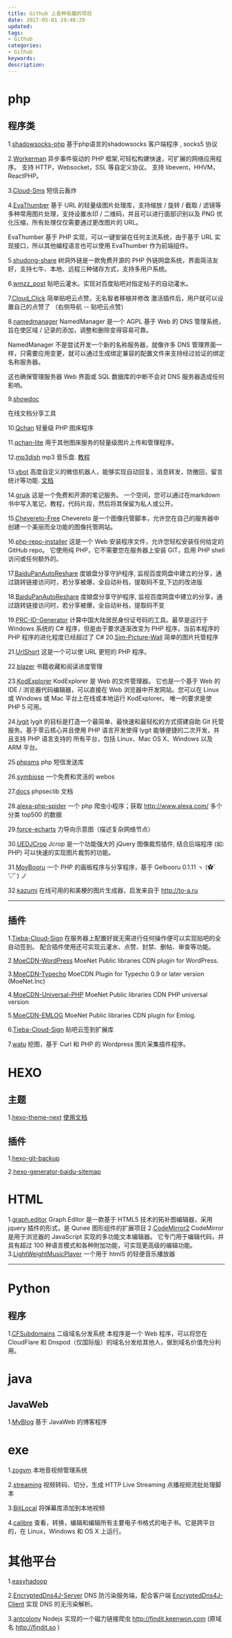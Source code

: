 ```yaml
---
title: Github 上各种有趣的项目
date: 2017-05-01 19:48:29
updated:
tags:
- Github
categories:
- Github
keywords:
description:
---
```


# php 

## 程序类

 1.[shadowsocks-php][1]
基于php语言的shadowsocks 客户端程序 , socks5  协议

 2.[Workerman][2]
异步事件驱动的 PHP 框架,可轻松构建快速，可扩展的网络应用程序。 支持 HTTP，Websocket，SSL 等自定义协议。 支持 libevent，HHVM，ReactPHP。
 
 3.[Cloud-Sms][3]
短信云轰炸

 4.[EvaThumber][4] 
基于 URL 的轻量级图片处理库，支持缩放 / 旋转 / 截取 / 滤镜等多种常用图片处理，支持设置水印 / 二维码，并且可以进行面部识别以及 PNG 优化压缩，所有处理仅仅需要通过更改图片的 URL。

EvaThumber 基于 PHP 实现，可以一键安装在任何主流系统，由于基于 URL 实现接口，所以其他编程语言也可以使用 EvaThumber 作为前端组件。

 5.[shudong-share][5]
树洞外链是一款免费开源的 PHP 外链网盘系统，界面简洁友好，支持七牛、本地、远程三种储存方式，支持多用户系统。

 6.[wmzz_post][6]
贴吧云灌水。实现对百度贴吧对指定帖子的自动灌水。
 
 7.[Cloud_Click][7]
简单贴吧云点赞。无名智者移植并修改 激活插件后，用户就可以设置自己的点赞了 （右侧导航 -- 贴吧云点赞）

 8.[namedmanager][8]
NamedManager 是一个 AGPL 基于 Web 的 DNS 管理系统，旨在使区域 / 记录的添加，调整和删除变得容易可靠。

NamedManager 不是尝试开发一个新的名称服务器，就像许多 DNS 管理界面一样，只需要应用变更，就可以通过生成绑定兼容的配置文件来支持经过验证的绑定名称服务器。

这也确保管理服务器 Web 界面或 SQL 数据库的中断不会对 DNS 服务器造成任何影响。

 9.[showdoc][9]

在线文档分享工具

 10.[Qchan][10]
轻量级 PHP 图床程序

 11.[qchan-lite][11]
用于其他图床服务的轻量级图片上传和管理程序。

 12.[mp3dish][12]
mp3 音乐盘. [教程][13]

 13.[vbot][14]
高度自定义的微信机器人，能够实现自动回复，消息转发，防撤回，留言统计等功能. [文档][15]

 14.[gruik][16]
这是一个免费和开源的笔记服务。 一个空间，您可以通过在markdown书中写入笔记，教程，代码片段，然后将其保留为私人或公开。

 15.[Chevereto-Free][17]
Chevereto 是一个图像托管脚本，允许您在自己的服务器中创建一个美丽而全功能的图像托管网站。

 16.[php-repo-installer][18]
 这是一个 Web 安装程序文件，允许您轻松安装任何给定的 GitHub repo。 它使用纯 PHP，它不需要您在服务器上安装 GIT，启用 PHP shell 访问或任何额外的。
 
 17.[BaiduPanAutoReshare][19]
度娘盘分享守护程序, 监视百度网盘中建立的分享，通过跳转链接访问时，若分享被爆，全自动补档，提取码不变,下边的改进版

 18.[BaiduPanAutoReshare][20]
度娘盘分享守护程序, 监视百度网盘中建立的分享，通过跳转链接访问时，若分享被爆，全自动补档，提取码不变

 19.[PRC-ID-Generator][21]
计算中国大陆居民身份证号码的工具。最早是运行于 Windows 系统的 C# 程序，但是由于要求逐渐改变为 PHP 程序，当前本程序的 PHP 程序的进化程度已经超过了 C#
 20.[Sim-Picture-Wall][22]
简单的图片托管程序

 21.[UrlShort][23]
这是一个可以使 URL 更短的 PHP 程序。

 22.[blazer][24]
书籍收藏和阅读进度管理

 23.[KodExplorer][25]
KodExplorer 是 Web 的文件管理器。 它也是一个基于 Web 的 IDE / 浏览器代码编辑器，可以直接在 Web 浏览器中开发网站。您可以在 Linux 或 Windows 或 Mac 平台上在线或本地运行 KodExplorer。 唯一的要求是使 PHP 5 可用。
 
 24.[lygit][26]
lygit 的目标是打造一个最简单、最快速和最轻松的方式搭建自助 Git 托管服务。基于零云核心并且使用 PHP 语言开发使得 lygit 能够便捷的二次开发，并且支持 PHP 语言支持的 所有平台，包括 Linux、Mac OS X、Windows 以及 ARM 平台。

 25.[phpsms][27]
 php 短信发送库
 
 26.[symbiose][28]
一个免费和灵活的 webos
 
 27.[docs][29]
phpseclib 文档
 
 28.[alexa-php-spider][30]
一个 php 爬虫小程序；获取 http://www.alexa.com/ 多个分类 top500 的数据
 
 29.[force-echarts][31]
力导向示意图（描述复杂网络节点）

 30.[UEDJCrop][32]
Jcrop 是一个功能强大的 jQuery 图像裁剪插件, 结合后端程序 (如: PHP) 可以快速的实现图片裁剪的功能。
 
 31.[MoyBooru][33]
一个 PHP 的画板程序与分享程序，基于 Gelbooru 0.1.11 ヽ (✿ﾟ▽ﾟ) ノ

 32.[kazumi][34]
在线可用的和美梗的图片生成器，启发来自于 http://to-a.ru

---
## 插件

 1.[Tieba-Cloud-Sign][35]
在服务器上配置好就无需进行任何操作便可以实现贴吧的全自动签到。
配合插件使用还可实现云灌水、点赞、封禁、删帖、审查等功能。

 2.[MoeCDN-WordPress][36]
MoeNet Public libraries CDN plugin for WordPress.

 3.[MoeCDN-Typecho][37]
MoeCDN Plugin for Typecho 0.9 or later version (MoeNet.Inc)

 4.[MoeCDN-Universal-PHP][38]
MoeNet Public libraries CDN PHP universal version
 
 5.[MoeCDN-EMLOG][39]
MoeNet Public libraries CDN plugin for Emlog.

 6.[Tieba-Cloud-Sign][40]
贴吧云签到扩展库
 
 7.[watu][41]
挖图，基于 Curl 和 PHP 的 Wordpress 图片采集插件程序。

# HEXO

## 主题

 1.[hexo-theme-next][42]
[使用文档][43]

## 插件

 1.[hexo-git-backup][44]
 
 2.[hexo-generator-baidu-sitemap][45]
 

# HTML

 1.[graph.editor][46]
Graph.Editor 是一款基于 HTML5 技术的拓补图编辑器，采用 jquery 插件的形式，是 Qunee 图形组件的扩展项目
 2.[CodeMirror2][47]
CodeMirror 是用于浏览器的 JavaScript 实现的多功能文本编辑器。 它专门用于编辑代码，并具有超过 100 种语言模式和各种附加功能，可实现更高级的编辑功能。 
 3.[LightWeightMusicPlayer][48]
一个用于 html5 的轻便音乐播放器

---
# Python


## 程序
 1.[CFSubdomains][49]
 二级域名分发系统
本程序是一个 Web 程序，可以将您在 CloudFlare 和 Dnspod（仅国际版）的域名分发给其他人，做到域名价值充分利用。

# java
## JavaWeb 
 1.[MyBlog][50]
基于 JavaWeb 的博客程序

# exe

 1.[zogvm][51]
本地音视频管理系统

 2.[streaming][52]
视频转码、切分，生成 HTTP Live Streaming 点播视频流批处理脚本

 3.[BiliLocal][53]
将弹幕库添加到本地视频
 
 4.[calibre][54]
查看，转换，编辑和编辑所有主要电子书格式的电子书。它是跨平台的，在 Linux，Windows 和 OS X 上运行。

# 其他平台
 1.[easyhadoop][55]
 
 2.[EncryptedDns4J-Server][56]
DNS 防污染服务端，配合客户端 [EncryptedDns4J-Client][57] 实现 DNS 的无污染解析。
 
 3.[antcolony][58]
Nodejs 实现的一个磁力链接爬虫 http://findit.keenwon.com (原域名 http://findit.so )
 
 
 


  [1]: https://github.com/walkor/shadowsocks-php
  [2]: https://github.com/walkor/Workerman
  [3]: https://github.com/S0cial/Cloud-Sms
  [4]: https://github.com/AlloVince/EvaThumber
  [5]: https://github.com/MoeNetwork/shudong-share
  [6]: https://github.com/MoeNetwork/wmzz_post
  [7]: https://github.com/MoeNetwork/Cloud_Click
  [8]: https://github.com/jethrocarr/namedmanager
  [9]: https://github.com/star7th/showdoc
  [10]: https://github.com/qakcn/qchan
  [11]: https://github.com/qakcn/qchan-lite
  [12]: https://github.com/star7th/mp3dish
  [13]: http://blog.star7th.com/2015/05/1509.html
  [14]: https://github.com/star7th/vbot
  [15]: https://github.com/HanSon/vbot/wiki
  [16]: https://github.com/grena/gruik
  [17]: https://github.com/Chevereto/Chevereto-Free
  [18]: https://github.com/Chevereto/php-repo-installer
  [19]: https://github.com/slurin/BaiduPanAutoReshare
  [20]: https://github.com/NijiharaTsubasa/BaiduPanAutoReshare
  [21]: https://github.com/slurin/PRC-ID-Generator
  [22]: https://github.com/slurin/Sim-Picture-Wall
  [23]: https://github.com/slurin/UrlShort
  [24]: https://github.com/iissnan/blazer
  [25]: https://github.com/kalcaddle/KodExplorer
  [26]: https://github.com/ijry/lygit
  [27]: https://github.com/toplan/phpsms
  [28]: https://github.com/symbiose/symbiose
  [29]: https://github.com/phpseclib/docs
  [30]: https://github.com/highsea/alexa-php-spider
  [31]: https://github.com/highsea/force-echarts
  [32]: https://github.com/ZTEsoft-UED/UEDJCrop
  [33]: https://github.com/moycat/MoyBooru
  [34]: https://github.com/tridays/kazumi
  [35]: https://github.com/MoeNetwork/Tieba-Cloud-Sign
  [36]: https://github.com/MoeNetwork/MoeCDN-WordPress
  [37]: https://github.com/MoeNetwork/MoeCDN-Typecho
  [38]: https://github.com/MoeNetwork/MoeCDN-Universal-PHP
  [39]: https://github.com/MoeNetwork/MoeCDN-EMLOG
  [40]: https://github.com/MoeNetwork/Tieba-Cloud-Sign/wiki/%E8%B4%B4%E5%90%A7%E4%BA%91%E7%AD%BE%E5%88%B0%E6%89%A9%E5%B1%95%E5%BA%93
  [41]: https://github.com/co2co/watu
  [42]: https://github.com/iissnan/hexo-theme-next
  [43]: http://theme-next.iissnan.com/
  [44]: https://github.com/coneycode/hexo-git-backup
  [45]: https://github.com/coneycode/hexo-generator-baidu-sitemap
  [46]: https://github.com/samsha/graph.editor
  [47]: https://github.com/codemirror/CodeMirror
  [48]: https://github.com/esterTion/LightWeightMusicPlayer
  [49]: https://github.com/slurin/CFSubdomains
  [50]: https://github.com/Coselding/MyBlog
  [51]: https://github.com/zogvm/zogvm
  [52]: https://github.com/wangwang4git/streaming
  [53]: https://github.com/AncientLysine/BiliLocal
  [54]: https://github.com/kovidgoyal/calibre
  [55]: https://github.com/xianglei/easyhadoop
  [56]: https://github.com/snail007/EncryptedDns4J-Server
  [57]: https://github.com/snail007/EncryptedDns4J-Client
  [58]: https://github.com/keenwon/antcolony